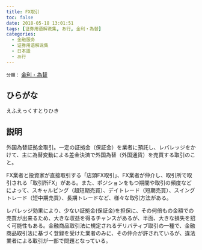 ```yaml
---
title: FX取引
toc: false
date: 2018-05-18 13:01:51
tags: [证券用语解说集, あ行, 金利・為替]
categories:
  - 金融服务
  - 证券用语解说集
  - 日本語
  - あ行
---
```


`分類：` [金利・為替](/tags/金利・為替/)

## ひらがな

えふえっくすとりひき

## 説明

外国為替証拠金取引。一定の証拠金（保証金）を業者に預託し、レバレッジをかけて、主に為替変動による差金決済で外国為替（外国通貨）を売買する取引のこと。

FX業者と投資家が直接取引する「店頭FX取引」、FX業者が仲介し、取引所で取引される「取引所FX」がある。また、ポジションをもつ期間や取引の頻度などによって、スキャルピング（超短期売買）、デイトレード（短期売買）、スイングトレード（短中期売買）、長期トレードなど、様々な取引方法がある。

レバレッジ効果により、少ない証拠金(保証金)を担保に、その何倍もの金額での売買が出来るため、大きな収益を得るチャンスがあるが、半面、大きな損失を招く可能性もある。金融商品取引法に規定されるデリバティブ取引の一種で、金融商品取引法に基づく登録を受けた業者のみに、その仲介が許されているが、違法業者による取引が一部で問題となっている。
